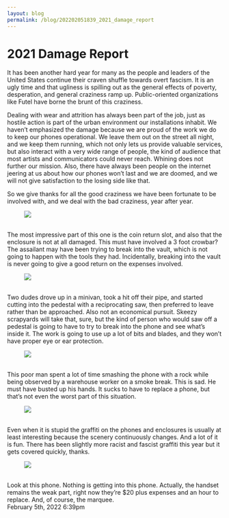 ```yaml
---
layout: blog
permalink: /blog/202202051839_2021_damage_report
---
```


# 2021 Damage Report

It has been another hard year for many as the people and leaders of the United States continue their craven shuffle towards overt fascism. It is an ugly time and that ugliness is spilling out as the general effects of poverty, desperation, and general craziness ramp up. Public-oriented organizations like Futel have borne the brunt of this craziness.

Dealing with wear and attrition has always been part of the job, just as hostile action is part of the urban environment our installations inhabit. We haven&rsquo;t emphasized the damage because we are proud of the work we do to keep our phones operational. We leave them out on the street all night, and we keep them running, which not only lets us provide valuable services, but also interact with a very wide range of people, the kind of audience that most artists and communicators could never reach. Whining does not further our mission. Also, there have always been people on the internet jeering at us about how our phones won&rsquo;t last and we are doomed, and we will not give satisfaction to the losing side like that.

So we give thanks for all the good craziness we have been fortunate to be involved with, and we deal with the bad craziness, year after year.

<figure data-orig-width="3024" data-orig-height="4032" class="tmblr-full"><img src="https://64.media.tumblr.com/9716da032339f0e5d4e349e3cc873604/9f8f825a60e2c1f3-08/s540x810/c3c8f9906083dd40aa63559ca631a5e0dc0d666e.jpg" data-orig-width="3024" data-orig-height="4032"/></figure><br/>The most impressive part of this one is the coin return slot, and also that the enclosure is not at all damaged. This must have involved a 3 foot crowbar? The assailant may have been trying to break into the vault, which is not going to happen with the tools they had. Incidentally, breaking into the vault is never going to give a good return on the expenses involved.

<figure class="tmblr-full" data-orig-height="1600" data-orig-width="1600"><img src="https://64.media.tumblr.com/5801192e4511f25a525780bfc5034552/9f8f825a60e2c1f3-f9/s540x810/8774f7d505a9fe705dac3dab9fad5f319eb070ad.jpg" data-orig-height="1600" data-orig-width="1600"/></figure><br/>Two dudes drove up in a minivan, took a hit off their pipe, and started cutting into the pedestal with a reciprocating saw, then preferred to leave rather than be approached. Also not an economical pursuit. Skeezy scrapyards will take that, sure, but the kind of person who would saw off a pedestal is going to have to try to break into the phone and see what&rsquo;s inside it. The work is going to use up a lot of bits and blades, and they won&rsquo;t have proper eye or ear protection.

<figure class="tmblr-full" data-orig-height="3024" data-orig-width="4032"><img src="https://64.media.tumblr.com/07e4f317287f4e31e8cebcad0b3259cf/9f8f825a60e2c1f3-ff/s540x810/297fbf327d602570ead6cb59bdb0449adb5c9c29.jpg" data-orig-height="3024" data-orig-width="4032"/></figure><br/>This poor man spent a lot of time smashing the phone with a rock while being observed by a warehouse worker on a smoke break. This is sad. He must have busted up his hands. It sucks to have to replace a phone, but that&rsquo;s not even the worst part of this situation.

<figure class="tmblr-full" data-orig-height="4032" data-orig-width="3024"><img src="https://64.media.tumblr.com/a33fcb3f70f845116c1234fd7a9f3703/9f8f825a60e2c1f3-7e/s540x810/79b1dd447314bbaf22fd2c9f2a6fabda52a4bc83.jpg" data-orig-height="4032" data-orig-width="3024"/></figure><br/>Even when it is stupid the graffiti on the phones and enclosures is usually at least interesting because the scenery continuously changes. And a lot of it is fun. There has been slightly more racist and fascist graffiti this year but it gets covered quickly, thanks.

<figure class="tmblr-full" data-orig-height="2016" data-orig-width="1512"><img src="https://64.media.tumblr.com/91fd5b3493cfa2598c3aeddcae491c7b/9f8f825a60e2c1f3-1a/s540x810/b45abd50cc9f888e8e79a8d3a1a3c3fc9d1a219e.jpg" data-orig-height="2016" data-orig-width="1512"/></figure><br/>Look at this phone. Nothing is getting into this phone. Actually, the handset remains the weak part, right now they&rsquo;re $20 plus expenses and an hour to replace. And, of course, the marquee.<br/>



<div id="footer">
<span id="timestamp"> February 5th, 2022 6:39pm </span>
</div>
